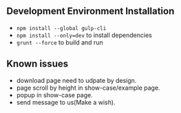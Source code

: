 ## Development Environment Installation
+ ```npm install --global gulp-cli```
+ ```npm install --only=dev``` to install dependencies
+ ```grunt --force``` to build and run

## Known issues
+ download page need to udpate by design.
+ page scroll by height in show-case/example page.
+ popup in show-case page.
+ send message to us(Make a wish).
